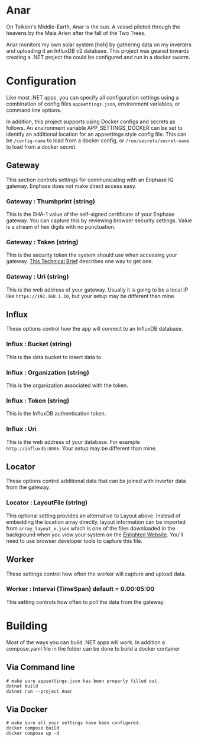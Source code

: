 # Anar

On Tolkien's Middle-Earth, Anar is the sun. A vessel piloted through
the heavens by the Maia Arien after the fall of the Two Trees.

Anar monitors my own solar system [heh] by gathering data on my inverters and
uploading it an InfluxDB v2 database.  This project was geared towards creating
a .NET project the could be configured and run in a docker swarm.

# Configuration
Like most .NET apps, you can specify all configuration settings using a
combination of config files `appsettings.json`, environment variables, or
command line options.

In addition, this project supports using Docker configs and secrets as follows.
An environment variable APP_SETTINGS_DOCKER can be set to identify an
additional location for an appsettings style config file.  This can be
`/config-name` to load from a docker config, or `/run/secrets/secret-name` to
load from a docker secret.

## Gateway
This section controls settings for communicating with an Enphase IQ gateway.
Enphase does not make direct access easy.

### Gateway : Thumbprint (string)
This is the SHA-1 value of the self-signed certificate of your Enphase gateway.
You can capture this by reviewing browser security settings.  Value is a stream
of hex digits with no punctuation.

### Gateway : Token (string)
This is the security token the system should use when accessing your gateway.
[This Technical Brief](https://enphase.com/download/accessing-iq-gateway-local-apis-or-local-ui-token-based-authentication)
describes one way to get one.

### Gateway : Uri (string)
This is the web address of your gateway. Usually it is going to be a local IP
like `https://192.168.1.10`, but your setup may be different than mine.

## Influx
These options control how the app will connect to an InfluxDB database.

### Influx : Bucket (string)
This is the data bucket to insert data to.

### Influx : Organization (string)
This is the organization associated with the token.

### Influx : Token (string)
This is the InfluxDB authentication token.

### Influx : Uri
This is the web address of your database. For example `http://influxdb:8086`.
Your setup may be different than mine.

## Locator
These options control additional data that can be joined with inverter data
from the gateway.

### Locator : LayoutFile (string)
This optional setting provides an alternative to Layout above. Instead of
embedding the location array directly, layout information can be imported from
`array_layout_x.json` which is one of the files downloaded in the background
when you view your system on the
[Enlighten Website](https://enlighten.enphaseenergy.com/). You'll need to use
browser developer tools to capture this file.

## Worker
These settings control how often the worker will capture and upload data.

### Worker : Interval (TimeSpan) default = 0.00:05:00
This setting controls how often to poll the data from the gateway.

# Building
Most of the ways you can build .NET apps will work. In addition a compose.yaml
file in the folder can be done to build a docker container

## Via Command line
```shell
# make sure appsettings.json has been properly filled out.
dotnet build
dotnet run --project Anar
```

## Via Docker
```shell
# make sure all your settings have been configured.
docker compose build
docker compose up -d
```